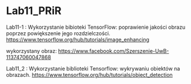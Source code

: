 # Lab11_PRiR

Lab11-1 :
Wykorzystanie bibioteki TensorFlow: poprawienie jakości obrazu poprzez powiększenie jego rozdzielczości. 
https://www.tensorflow.org/hub/tutorials/image_enhancing

wykorzystany obraz:
 https://www.facebook.com/Szerszenie-UwB-113747060047868


Lab11_2 :
Wykorzystanie biblioteki Tensorflow: wykrywaniu obiektów na obrazach.
https://www.tensorflow.org/hub/tutorials/object_detection
